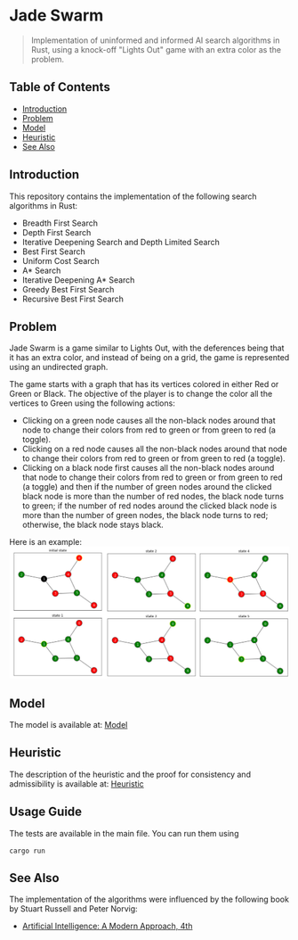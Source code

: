 # Jade Swarm
> Implementation of uninformed and informed AI search algorithms in Rust, using a knock-off "Lights Out" game with an extra color as the problem.


## Table of Contents
- [Introduction](#Introduction)
- [Problem](#Problem)
- [Model](#Model)
- [Heuristic](#Heuristic)
- [See Also](#see-also)

## Introduction
This repository contains the implementation of the following search algorithms in Rust:
* Breadth First Search
* Depth First Search
* Iterative Deepening Search and Depth Limited Search
* Best First Search
* Uniform Cost Search
* A\* Search
* Iterative Deepening A\* Search
* Greedy Best First Search
* Recursive Best First Search 

## Problem
Jade Swarm is a game similar to Lights Out, with the deferences being that it has an extra color, and instead of being on a grid, the game is represented using an undirected graph.

The game starts with a graph that has its vertices colored in either Red or Green or Black. The objective of the player is to change the color all the vertices to Green using the following actions:
* Clicking on a green node causes all the non-black nodes around that node to change their colors from red to green or from green to red (a toggle).
* Clicking on a red node causes all the non-black nodes around that node to change their colors from red to green or from green to red (a toggle).
* Clicking on a black node first causes all the non-black nodes around that node to change their colors from red to green or from green to red (a toggle) and then if the number of green nodes around the clicked black node is more than the number of red nodes, the black node turns to green; if the number of red nodes around the clicked black node is more than the number of green nodes, the black node turns to red; otherwise, the black node stays black. 

Here is an example:
![example](./assets/example.png)

## Model
The model is available at:
[Model](./assets/jade-swarm-model.pdf)

## Heuristic
The description of the heuristic and the proof for consistency and admissibility is available at:
[Heuristic](./assets/jade-swarm-heuristic.pdf)


## Usage Guide
The tests are available in the main file. You can run them using
```
cargo run
```

## See Also
The implementation of the algorithms were influenced by the following book by Stuart Russell and Peter Norvig:
* [Artificial Intelligence: A Modern Approach, 4th](http://aima.cs.berkeley.edu/)
